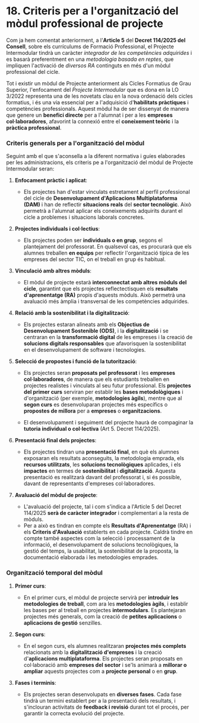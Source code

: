 


# 18. Criteris per a l'organització del mòdul professional de projecte 

<!-- El  mòdul  professional  de  projecte  constituïx  un  dels  punts  diferencials  en  la  nova ordenació  dels  cicles  formatius.  Per  això  serà  important  establir  criteris  clars  que orienten el seu desenrotllament i generen un benefici pràctic en l'alumnat i en les empreses col·laboradores dels centres.  

En primer lloc, és aconsellable que els projectes tinguen un enfocament pràctic i aplicat, vinculats estretament al perfil professional i a les competències que s'estan adquirint en  el  cicle.  Estos  projectes  podran  ser  individuals  o  col·lectius,  segons  acorde l'equip educatiu, buscant sempre reflectir situacions reals de l'entorn laboral. Es pot considerar el mòdul de projecte com una via alternativa per a adquirir RA propis dels mòduls a més dels  propis  del  mòdul  de  projecte.  També  es  poden  treballar  part  dels  projectes  en  el temps curricular de la resta de mòduls. 

En este apartat, els consensos a reflectir giraran entorn de: mètodes per a la selecció de propostes,  funció  i  organització  de  la  tutorització,  presentació  final  dels  projectes, avaluació, organització temporal del mòdul i terminis concrets per a cada fase, avaluació del mòdul i altres que puguen ser necessaris. 

-->

Com ja hem comentat anteriorment, a l'**Article 5** del **Decret 114/2025 del Consell**, sobre els currículums de Formació Professional, el Projecte Intermodular tindrà un caràcter *integrador de les competències adquirides* i es basarà preferentment en una *metodologia basada en reptes*, que impliquen l'activació de *diversos RA* continguts en més d'un mòdul professional del cicle.

Tot i existir un mòdul de Projecte anteriorment als Cicles Formatius de Grau Superior, l'enfocament del *Projecte Intermodular* que es dona en la LO 3/2022 representa una de les novetats clau en la nova ordenació dels cicles formatius, i és una via essencial per a l'adquisició d'**habilitats pràctiques** i competències professionals. Aquest mòdul ha de ser dissenyat de manera que genere un **benefici directe** per a l'alumnat i per a les **empreses col·laboradores**, afavorint la connexió entre el **coneixement teòric** i la **pràctica professional**.

### **Criteris generals per a l'organització del mòdul**

Seguint amb el que s'aconsella a la diferent normativa i guíes elaborades per les administracions, els criteris pe a l'organització del mòdul de Projecte Intermodular seran:

1. **Enfocament pràctic i aplicat**:

      * Els projectes han d'estar vinculats estretament al perfil professional del cicle de **Desenvolupament d'Aplicacions Multiplataforma (DAM)** i han de reflectir **situacions reals** del **sector tecnològic**. Això permetrà a l'alumnat aplicar els coneixements adquirits durant el cicle a problemes i situacions laborals concretes.

2. **Projectes individuals i col·lectius**:

      * Els projectes poden ser **individuals o en grup**, segons el plantejament del professorat. En qualsevol cas, es procurarà que els alumnes treballen **en equips** per reflectir l'organització típica de les empreses del sector TIC, on el treball en grup és habitual.

3. **Vinculació amb altres mòduls**:

      * El mòdul de projecte estarà **interconnectat amb altres mòduls del cicle**, garantint que els projectes reflectectisquen els **resultats d'aprenentatge (RA)** propis d'aquests mòduls. Això permetrà una avaluació més àmplia i transversal de les competències adquirides.

4. **Relació amb la sostenibilitat i la digitalització**:

      * Els projectes estaran alineats amb els **Objectius de Desenvolupament Sostenible (ODS)**, i la **digitalització** i se centraran en la **transformació digital** de les empreses i la creació de **solucions digitals responsables** que afavorisquen la sostenibilitat en el desenvolupament de software i tecnologies.

5. **Selecció de propostes i funció de la tutorització**:

      * Els projectes seran **proposats pel professorat** i les **empreses col·laboradores**, de manera que els estudiants treballen en projectes realistes i vinculats al seu futur professional. Els **projectes del primer curs** serviran per establir les **bases metodològiques** i d'organització (per exemple, **metodologies àgils**), mentre que al **segon curs** es desenvoluparan projectes més específics o **propostes de millora** per a **empreses** o **organitzacions**.

      * El desenvolupament i seguiment del projecte haurà de compaginar la **tutoria individual o col·lectiva** (Art 5. Decret 114/2025).
       

6. **Presentació final dels projectes**:

      * Els projectes tindran una **presentació final**, en què els alumnes exposaran els resultats aconseguits, la metodologia emprada, els **recursos utilitzats**, les **solucions tecnològiques** aplicades, i els **impactes** en termes de **sostenibilitat** i **digitalització**. Aquesta presentació es realitzarà davant del professorat i, si és possible, davant de representants d'empreses col·laboradores.

7. **Avaluació del mòdul de projecte**:

      * L'avaluació del projecte, tal i com s'indica a l'Article 5 del Decret 114/2025 **serà de caràcter integrador** i complementari a la resta de mòduls.
      * Per a això es tindran en compte els **Resultats d'Aprenentatge** (RA) i els **Criteris d'Avaluació** establerts en cada projecte. Caldrà tindre en compte també aspectes com la selecció i processament de la informació, el desenvolupament de solucions tecnològiques, la gestió del temps, la usabilitat, la sostenibilitat de la proposta, la documentació elaborada i les metodologies emprades.
      
### **Organització temporal del mòdul**

1. **Primer curs**:

      * En el primer curs, el mòdul de projecte servirà per **introduir les metodologies de treball**, com ara les **metodologies àgils**, i establir les bases per al treball en projectes **intermodulars**. Es plantejaran projectes més generals, com la creació de **petites aplicacions** o **aplicacions de gestió** senzilles.

2. **Segon curs**:

      * En el segon curs, els alumnes realitzaran **projectes més complets** relacionats amb la **digitalització d'empreses** i la creació d'**aplicacions multiplataforma**. Els projectes seran proposats en col·laboració amb **empreses del sector** i se'ls animarà a **millorar o ampliar** aquests projectes com a **projecte personal** o en **grup**.

3. **Fases i terminis**:

      * Els projectes seran desenvolupats en **diverses fases**. Cada fase tindrà un termini establert per a la presentació dels resultats, i s'inclouran activitats de **feedback i revisió** durant tot el procés, per garantir la correcta evolució del projecte.
